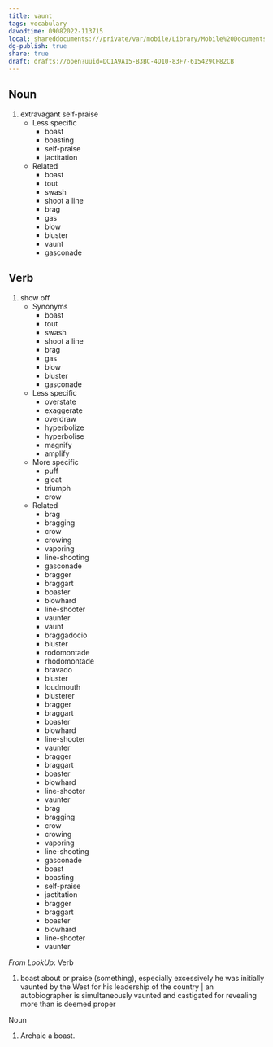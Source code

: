 ```yaml
---
title: vaunt
tags: vocabulary
davodtime: 09082022-113715
local: shareddocuments:///private/var/mobile/Library/Mobile%20Documents/iCloud~md~obsidian/Documents/OBSHIDDIAN/drafts/DC1A9A15-B3BC-4D10-83F7-615429CF82CB.md
dg-publish: true
share: true
draft: drafts://open?uuid=DC1A9A15-B3BC-4D10-83F7-615429CF82CB
---
```



## Noun

1. extravagant self-praise
	- Less specific
		- boast
		- boasting
		- self-praise
		- jactitation
	- Related
		- boast
		- tout
		- swash
		- shoot a line
		- brag
		- gas
		- blow
		- bluster
		- vaunt
		- gasconade

## Verb

1. show off
	- Synonyms
		- boast
		- tout
		- swash
		- shoot a line
		- brag
		- gas
		- blow
		- bluster
		- gasconade
	- Less specific
		- overstate
		- exaggerate
		- overdraw
		- hyperbolize
		- hyperbolise
		- magnify
		- amplify
	- More specific
		- puff
		- gloat
		- triumph
		- crow
	- Related
		- brag
		- bragging
		- crow
		- crowing
		- vaporing
		- line-shooting
		- gasconade
		- bragger
		- braggart
		- boaster
		- blowhard
		- line-shooter
		- vaunter
		- vaunt
		- braggadocio
		- bluster
		- rodomontade
		- rhodomontade
		- bravado
		- bluster
		- loudmouth
		- blusterer
		- bragger
		- braggart
		- boaster
		- blowhard
		- line-shooter
		- vaunter
		- bragger
		- braggart
		- boaster
		- blowhard
		- line-shooter
		- vaunter
		- brag
		- bragging
		- crow
		- crowing
		- vaporing
		- line-shooting
		- gasconade
		- boast
		- boasting
		- self-praise
		- jactitation
		- bragger
		- braggart
		- boaster
		- blowhard
		- line-shooter
		- vaunter

*From LookUp*:
Verb
1.	boast about or praise (something), especially excessively
he was initially vaunted by the West for his leadership of the country | an autobiographer is simultaneously vaunted and castigated for revealing more than is deemed proper


Noun
1.	Archaic a boast.